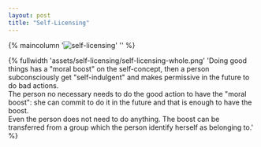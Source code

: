 ```yaml
---
layout: post
title: "Self-Licensing"
---
```


{% maincolumn '<img class="in-index-only" style="max-width:60%;" alt="self-licensing" src="/book-of-gehn/assets/self-licensing/self-licensing-small.png">' '' %}
<!--more-->

{% fullwidth 'assets/self-licensing/self-licensing-whole.png'
'Doing good things has a "moral boost" on the self-concept, then a person
subconsciously get "self-indulgent" and makes permissive
in the future to do bad actions.
<br />
The person no necessary needs to do the good action to have the
"moral boost": she can commit to do it in the future and that is
enough to have the boost.
<br />
Even the person does not need to do anything. The boost can be
transferred from a group which the person identify herself
as belonging to.' %}
